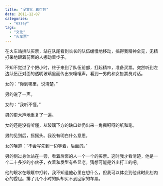```yaml
---
title: "没文化 真可怜"
date: 2011-12-07
categories: 
  - "essay"
tags: 
  - "文化"
  - "火车票"
---
```


在火车站排队买票，站在队尾看到长长的队伍缓慢地移动，搞得我精神全无，无精打采地跟着前面的人挪动着步子。

不知不觉过了个把小时，终于来到了队伍前部，打起精神，准备买票。突然听到左边队伍正对面的透明玻璃里面传出来嚷嚷声。看到一男的和女售票员对话。

女的：“你到哪里，说清楚。”

男的说了一声。

女的：“我听不懂。”

男的更大声地重复了一遍。

女的还是没有听懂，从玻璃下方的缺口处仍出来一角撕呀呀的纸和笔。

男的见到后，摇摇头。我没有明白什么意思。

女的嚷道：“不会写先到一边等着，后面的。”

男的侧过身体站在一旁，看着后面的人一个一个的买票。这时我才看清楚，他是一个二十多岁的小伙子，衣着和发型有些显老。猜想可能是外出打工的吧。

他的眼水在眼眶中打转，我不知道他心里在想什么，但我可以体会到他此时此刻内心的委屈。排了几个小时的队却买不到回家的车票。
